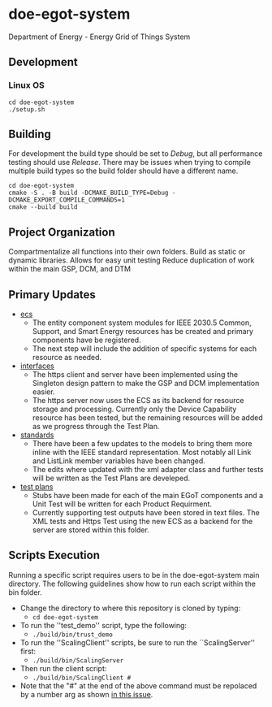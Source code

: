 # doe-egot-system
Department of Energy - Energy Grid of Things System

## Development

### Linux OS

```
cd doe-egot-system
./setup.sh
```

## Building
For development the build type should be set to *Debug*, but all performance testing should use *Release*. There may be issues when trying to compile multiple build types so the build folder should have a different name.
```shell
cd doe-egot-system
cmake -S . -B build -DCMAKE_BUILD_TYPE=Debug -DCMAKE_EXPORT_COMPILE_COMMANDS=1
cmake --build build
```

## Project Organization

Compartmentalize all functions into their own folders. 
Build as static or dynamic libraries. 
Allows for easy unit testing
Reduce duplication of work within the main GSP, DCM, and DTM

## Primary Updates

* [ecs](https://github.com/PortlandStatePowerLab/doe-egot-system/tree/temp-system-updates/ecs)
  * The entity component system modules for IEEE 2030.5 Common, Support, and Smart Energy resources has be created and primary components have be registered.
  * The next step will include the addition of specific systems for each resource as needed. 
* [interfaces](https://github.com/PortlandStatePowerLab/doe-egot-system/tree/temp-system-updates/interfaces)
  * The https client and server have been implemented using the Singleton design pattern to make the GSP and DCM implementation easier.
  * The https server now uses the ECS as its backend for resource storage and processing. Currently only the Device Capability resource has been tested, but the remaining resources will be added as we progress through the Test Plan. 
* [standards](https://github.com/PortlandStatePowerLab/doe-egot-system/tree/temp-system-updates/standards)
  * There have been a few updates to the models to bring them more inline with the IEEE standard representation. Most notably all Link and ListLink member variables have been changed.
  * The edits where updated with the xml adapter class and further tests will be written as the Test Plans are develeped.
* [test plans](https://github.com/PortlandStatePowerLab/doe-egot-system/tree/temp-system-updates/test-plans)
  * Stubs have been made for each of the main EGoT components and a Unit Test will be written for each Product Requirment.
  * Currently supporting test outputs have been stored in text files. The XML tests and Https Test using the new ECS as a backend for the server are stored within this folder.


## Scripts Execution

Running a specific script requires users to be in the doe-egot-system main directory. The following guidelines show how to run each script within the bin folder.
* Change the directory to where this repository is cloned by typing:
    * ```cd doe-egot-system```
* To run the ''test_demo'' script, type the following:
    * ```./build/bin/trust_demo```
* To run the ''ScalingClient'' scripts, be sure to run the ``ScalingServer'' first:
    * ```./build/bin/ScalingServer```
* Then run the client script:
    * ```./build/bin/ScalingClient #```
* Note that the "#" at the end of the above command must be repolaced by a number arg as shown [in this issue](https://github.com/PortlandStatePowerLab/doe-egot-system/issues/11#issuecomment-1332925184).
